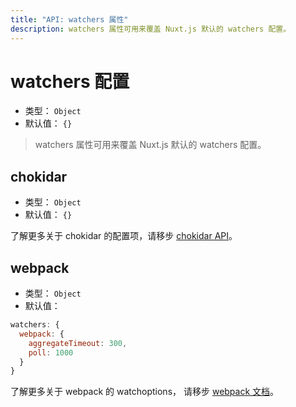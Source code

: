 ```yaml
---
title: "API: watchers 属性"
description: watchers 属性可用来覆盖 Nuxt.js 默认的 watchers 配置。
---
```


# watchers 配置

- 类型： `Object`
- 默认值： `{}`

> watchers 属性可用来覆盖 Nuxt.js 默认的 watchers 配置。

## chokidar

- 类型： `Object`
- 默认值： `{}`

了解更多关于 chokidar 的配置项，请移步 [chokidar API](https://github.com/paulmillr/chokidar#api)。

## webpack

- 类型： `Object`
- 默认值：

```js
watchers: {
  webpack: {
    aggregateTimeout: 300,
    poll: 1000
  }
}
```

了解更多关于 webpack 的 watchoptions， 请移步 [webpack 文档](https://webpack.js.org/configuration/watch/#watchoptions)。
